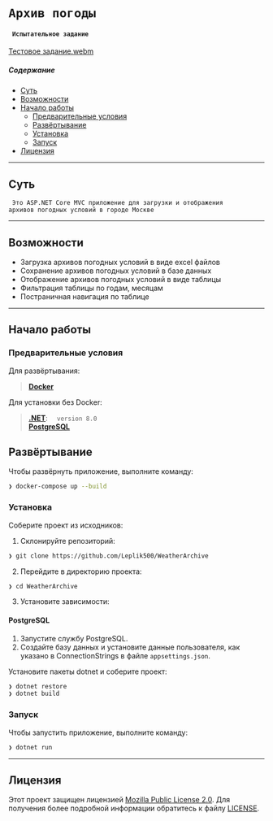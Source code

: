# `Архив погоды`

#### <code> Испытательное задание </code>

[Тестовое задание.webm](https://github.com/user-attachments/assets/a5061672-ab8e-4c72-b016-2f15967bc766)


#####  Содержание

- [ Суть](#суть)
- [ Возможности](#возможности)
- [ Начало работы](#начало-работы)
    - [ Предварительные условия](#предварительные-условия)
    - [ Развёртывание](#развёртывание)
    - [ Установка](#установка)
    - [ Запуск](#запуск)
- [ Лицензия](#лицензия)

---

##  Суть

<code>  Это ASP.NET Core MVC приложение для загрузки и отображения архивов
погодных условий в городе Москве </code>

---

##  Возможности

- Загрузка архивов погодных условий в виде excel файлов
- Сохранение архивов погодных условий в базе данных
- Отображение архивов погодных условий в виде таблицы
- Фильтрация таблицы по годам, месяцам
- Постраничная навигация по таблице
---

##  Начало работы

###  Предварительные условия

Для развёртывания:
>   [**Docker**](https://www.docker.com/products/docker-desktop/)

Для установки без Docker:
>   [**.NET**](https://dotnet.microsoft.com/ru-ru/download/dotnet/8.0): `  
> version 8.0 `   
>   [**PostgreSQL**](https://www.postgresql.org/download/)  

## Развёртывание

Чтобы развёрнуть приложение, выполните команду:

```sh
❯ docker-compose up --build
```

###  Установка

Соберите проект из исходников:

1. Склонируйте репозиторий:
```sh
❯ git clone https://github.com/Leplik500/WeatherArchive
```

2. Перейдите в директорию проекта:
```sh
❯ cd WeatherArchive
```

3. Установите зависимости:

#### PostgreSQL
1. Запустите службу PostgreSQL.
2. Создайте базу данных и установите данные пользователя, как указано в ConnectionStrings в файле `appsettings.json`.

Установите пакеты dotnet и соберите проект:
```sh
❯ dotnet restore
❯ dotnet build
```

###  Запуск

Чтобы запустить приложение, выполните команду:

```sh
❯ dotnet run
```
---

##  Лицензия

Этот проект защищен лицензией [Mozilla Public License 2.0](https://choosealicense.com/licenses/mpl-2.0/). Для получения более подробной информации обратитесь к файлу [LICENSE](https://choosealicense.com/licenses/mpl-2.0/).


